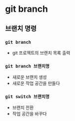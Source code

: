 # git branch

## 브랜치 명령

### `git branch`

- git 프로젝트의 브랜치 목록 출력

### `git branch 브랜치명`

- 새로운 브랜치 생성
- 새로운 작업 공간을 만들다

### `git switch 브랜치명`

- 브랜치 전환
- 작업 공간을 바꾸다
